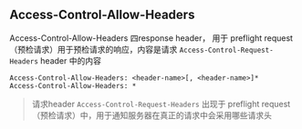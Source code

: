 
## Access-Control-Allow-Headers
Access-Control-Allow-Headers 四response header， 用于 preflight request （预检请求）用于预检请求的响应，内容是请求 `Access-Control-Request-Headers` header 中的内容
```shell
Access-Control-Allow-Headers: <header-name>[, <header-name>]*
Access-Control-Allow-Headers: *
```

> 请求header `Access-Control-Request-Headers` 出现于 preflight request （预检请求）中，用于通知服务器在真正的请求中会采用哪些请求头